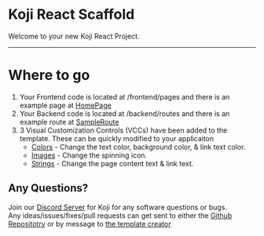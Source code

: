 # Koji React Scaffold

Welcome to your new Koji React Project.

-------
# Where to go
1. Your Frontend code is located at /frontend/pages and there is an example page at [HomePage](#~/frontend/pages/HomePage/index.js)
2. Your Backend code is located at /backend/routes and there is an example route at [SampleRoute](#~/backend/routes/SampleRoute/index.js)
3. 3 Visual Customization Controls (VCCs) have been added to the template. These can be quickly modified to your applicaiton
    - [Colors](#~/.koji/customization/colors.json!visual) - Change the text color, background color, & link text color.
    - [Images](#~/.koji/customization/images.json!visual) - Change the spinning icon.
    - [Strings](#~/.koji/customization/strings.json!visual) - Change the page content text & link text.

## Any Questions?

Join our [Discord Server](https://discord.gg/eQuMJF6) for Koji for any software questions or bugs.   
Any ideas/issues/fixes/pull requests can get sent to either the [Github Repositotry](https://github.com/jonesnxt/koji-react-scaffold)
or by message to [the template creator](https://gokoji.com/profile/jones)